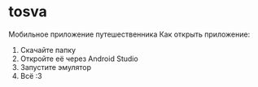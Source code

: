 # tosva
Мобильное приложение путешественника
Как открыть приложение:

1. Скачайте папку
2. Откройте её через Android Studio
3. Запустите эмулятор
4. Всё :3
